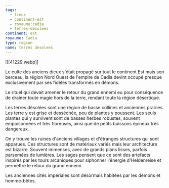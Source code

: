 ```yaml
---
tags:
  - lieux
  - continent-est
  - royaume:cadia
  - terres-desolees
continent: est
royaume: Cadia
type: region
name: terres desolees
---
```



![[41229.webp]]

Le culte des anciens dieux s'était propagé sur tout le continent Est mais son berceau, la région Nord Ouest de l'empire de Cadia devint occupé presque exclusivement par ses fidèles transformés en démons.

Le rituel qui devait amener le retour du grand ennemi eu pour conséquence de drainer toute magie hors de la terre, rendant toute la région désertique.

Les terres désolées sont une région de basse collines et anciennes prairies. Les terre y est grise et desséchée, peu de plantes y poussent. Les seuls plantes qui y survivent sont de basses herbes robustes, souvent empoisonnées et très fibreuses, ainsi que de petits buissons épineux très dangereux.

On y trouve les ruines d'anciens villages et d'étranges structures qui sont apparues. Ces structures sont de matériaux variés mais leur architecture est bizarre. Souvent immenses, avec de grands plans lisses, parfois parsemées de lumières. Les sages pensent que ce sont des artefacts inspirés par les tours arcaniques pour siphonner l'énergie d'Heldenreise et permettre le retour du grand ennemi.

Les anciennes cités impériales sont désormais habitées par les démons et homme-bêtes.
